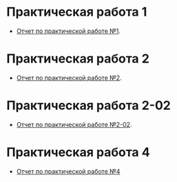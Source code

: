 # Практическая работа 1

- [Отчет по практической работе №1](ЛБ/ЛБ_1.pdf).

# Практическая работа 2

- [Отчет по практической работе №2](ЛБ/ЛБ_2.pdf).

# Практическая работа 2-02

- [Отчет по практической работе №2-02](ЛБ/ЛБ_2-02.pdf).

# Практическая работа 4

- [Отчет по практической работе №4](ЛБ/ЛБ_4.pdf)
